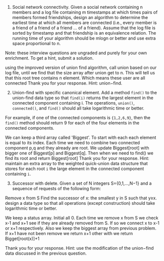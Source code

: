 1. Social network connectivity. Given a social network containing n members and a log file containing m timestamps at which times pairs of members formed friendships, design an algorithm to determine the earliest time at which all members are connected (i.e., every member is a friend of a friend of a friend ... of a friend). Assume that the log file is sorted by timestamp and that friendship is an equivalence relation. The running time of your algorithm should be mlogn or better and use extra space proportional to n.

Note: these interview questions are ungraded and purely for your own enrichment. To get a hint, submit a solution.

using the improved version of union find algorithm, call union based on our log file, until we find that the size array after union get to n. This will tell us that this root tree contains n element. Which means these user are all connected
Thank you for your response. 
Hint: union−find.

2. Union-find with specific canonical element. Add a method `find()` to the union-find data type so that `find(i)` returns the largest element in the connected component containing i. The operations, `union()`, `connected()`, and `find()` should all take logarithmic time or better.

For example, if one of the connected components is `{1,2,6,9}`, then the `find()` method should return 9 for each of the four elements in the connected components.

We can keep a third array called 'Biggest'. To start with each each element is equal to its index. Each time we need to combine two connected component p,q and they already are root. We update Biggest[root] with bigger one of Biggest[p] and Biggest[q].
Then when we need to find() we find its root and return Biggest[root] 
Thank you for your response. 
Hint: maintain an extra array to the weighted quick-union data structure that stores for each root `i` the large element in the connected component containing `i`.

3. Successor with delete. Given a set of N integers S={0,1,...,N−1} and a sequence of requests of the following form:

Remove x from S
Find the successor of x: the smallest y in S such that y≥x.
design a data type so that all operations (except construction) should take logarithmic time or better.

We keep a status array. Initial all 0. Each time we remove x from S we check x-1 and x+1 see if they are already removed from S. If so we connect x to x-1 or x+1 respectively. Also we keep the biggest array from previous problem. If x+1 have not been remove we return x+1 other with we return Bigget[root(x)]+1

Thank you for your response. 
Hint: use the modification of the union−find data discussed in the previous question.
